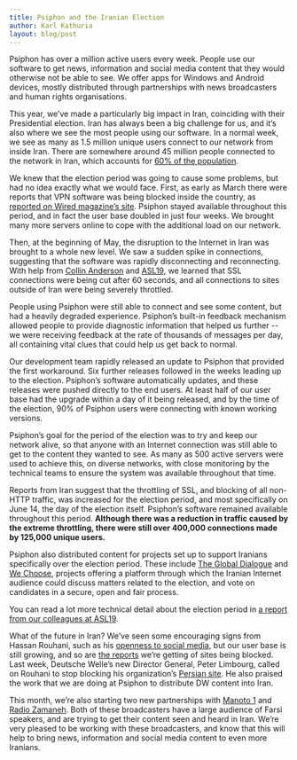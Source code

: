 ```yaml
---
title: Psiphon and the Iranian Election
author: Karl Kathuria
layout: blog/post
---
```


Psiphon has over a million active users every week. People use our software to get news, information and social media content that they would otherwise not be able to see. We offer apps for Windows and Android devices, mostly distributed through partnerships with news broadcasters and human rights organisations.

This year, we’ve made a particularly big impact in Iran, coinciding with their Presidential election. Iran has always been a big challenge for us, and it’s also where we see the most people using our software. In a normal week, we see as many as 1.5 million unique users connect to our network from inside Iran. There are somewhere around 45 million people connected to the network in Iran, which accounts for [60% of the population](http://globalvoicesonline.org/2013/04/20/iran-60-of-irans-population-is-internet-users/).

We knew that the election period was going to cause some problems, but had no idea exactly what we would face. First, as early as March there were reports that VPN software was being blocked inside the country, as [reported on Wired magazine’s site](http://www.wired.co.uk/news/archive/2013-03/11/iran-vpn-block). Psiphon stayed available throughout this period, and in fact the user base doubled in just four weeks. We brought many more servers online to cope with the additional load on our network.

Then, at the beginning of May, the disruption to the Internet in Iran was brought to a whole new level. We saw a sudden spike in connections, suggesting that the software was rapidly disconnecting and reconnecting. With help from [Collin Anderson](http://averysmallbird.com/) and [ASL19](https://asl19.org/), we learned that SSL connections were being cut after 60 seconds, and all connections to sites outside of Iran were being severely throttled.

People using Psiphon were still able to connect and see some content, but had a heavily degraded experience. Psiphon’s built-in feedback mechanism allowed people to provide diagnostic information that helped us further -- we were receiving feedback at the rate of thousands of messages per day, all containing vital clues that could help us get back to normal.

Our development team rapidly released an update to Psiphon that provided the first workaround. Six further releases followed in the weeks leading up to the election. Psiphon’s software automatically updates, and these releases were pushed directly to the end users. At least half of our user base had the upgrade within a day of it being released, and by the time of the election, 90% of Psiphon users were connecting with known working versions.

Psiphon’s goal for the period of the election was to try and keep our network alive, so that anyone with an Internet connection was still able to get to the content they wanted to see. As many as 500 active servers were used to achieve this, on diverse networks, with close monitoring by the technical teams to ensure the system was available throughout that time.

Reports from Iran suggest that the throttling of SSL, and blocking of all non-HTTP traffic, was increased for the election period, and most specifically on June 14, the day of the election itself. Psiphon’s software remained available throughout this period. **Although there was a reduction in traffic caused by the extreme throttling, there were still over 400,000 connections made by 125,000 unique users.**

Psiphon also distributed content for projects set up to support Iranians specifically over the election period. These include [The Global Dialogue](http://theglobaldialogue.ca) and [We Choose](http://edition.cnn.com/2013/06/11/world/meast/iran-elections-virtual/), projects offering a platform through which the Iranian Internet audience could discuss matters related to the election, and vote on candidates in a secure, open and fair process.

You can read a lot more technical detail about the election period in [a report from our colleagues at ASL19](https://asl19.org/cctr/iran-2013election-report/).

What of the future in Iran? We’ve seen some encouraging signs from Hassan Rouhani, such as his [openness to social media](https://twitter.com/HassanRouhani), but our user base is still growing, and so are [the reports](http://www.iranhumanrights.org/2013/10/rouhani-facebook-twitter/) we’re getting of sites being blocked. Last week, Deutsche Welle’s new Director General, Peter Limbourg, called on Rouhani to stop blocking his organization’s [Persian site](http://www.dw.de/dw-director-general-calls-on-tehran-to-take-steps-towards-more-transparency/a-17147065). He also praised the work that we are doing at Psiphon to distribute DW content into Iran.

This month, we’re also starting two new partnerships with [Manoto 1](http://manoto1.com) and [Radio Zamaneh](http://radiozamaneh.com). Both of these broadcasters have a large audience of Farsi speakers, and are trying to get their content seen and heard in Iran. We’re very pleased to be working with these broadcasters, and know that this will help to bring news, information and social media content to even more Iranians.
